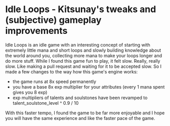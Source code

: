 # Idle Loops - Kitsunay's tweaks and (subjective) gameplay improvements
Idle Loops is an idle game with an interesting concept of starting with extremely little mana and short loops and slowly building knowledge about the world around you, collecting more mana to make your loops longer and do more stuff. While I found this game fun to play, it felt slow. Really, really slow. Like making a pull request and waiting for it to be accepted slow. So I made a few changes to the way how this game's engine works:
- the game runs at 8x speed permanently
- you have a base 8x exp multiplier for your attributes (every 1 mana spent gives you 8 exp)
- exp multipliers of talents and soulstones have been revamped to talent_soulstone_level ^ 0.9 / 10

With this faster tempo, I found the game to be far more enjoyable and I hope you will have the same experience and like the faster pace of the game.
